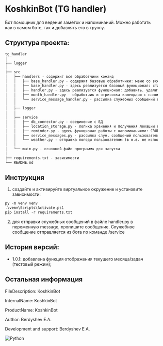 # KoshkinBot (TG handler)
Бот помощник для ведения заметок и напоминаний. Можно работать как в самом боте, так и добавлять его в группу.
## Структура проекта:

```python
tg_handler
│
├── logger
│
├── src
│   ├── handlers - содержит все обработчики команд
│   │   ├── base_handler.py - содержит базовые обработчики: меню со всеми кнопками
│   │   ├── base_handler.py - здесь реализуется базовый функционал: старт, запуск меню с кнопками
│   │   ├── handler.py - здесь реализуется функционал: добавить, удалить, показать лист напоминаний
│   │   ├── month_handler.py - обработчик и отрисовка календаря с напоминаниями
│   │   └── service_message_handler.py - рассылка служебных сообщений пользователю
│   │
│   ├── logger
│   │
│   ├── service
│   │   ├── db_connector.py - соединение с БД
│   │   ├── location_storage.py - логика хранения и получения локации пользователя
│   │   ├── reminder.py - здесь функционал работы с напоминаниями: CRUD
│   │   ├── service_messages.py - рассылка служ. сообщений пользователям
│   │   └── weather.py - отправка погоды пользователям (в н.в. не использ.)
│   │
│   └── main.py - основной файл программы для запуска
│
├── requirements.txt - зависимости
└── README.md
```

## Инструкция
1. создайте и активируйте виртуальное окружение и установите зависимости:
```python
py -m venv venv
.\venv\Scripts\Activate.ps1
pip install -r requirements.txt
```

2. для отправки служебных сообщений в файле handler.py в переменную messagе, пропишите сообщение. Служебное сообщение отправляется из бота по команде /service


## История версий:
- 1.0.1: добавлена функция отображения текущего месяца/задач (тестовый режим);

## Остальная информация

FileDescription: KoshkinBot

InternalName: KoshkinBot

ProductName: KoshkinBot

Author: Berdyshev E.A.

Development and support: Berdyshev E.A.

![Python](https://img.shields.io/badge/Python-3776AB?style=for-the-badge&logo=python&logoColor=white)
